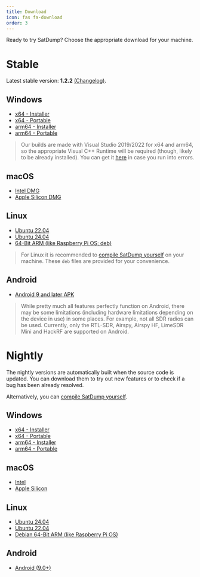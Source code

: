 ```yaml
---
title: Download
icon: fas fa-download
order: 3
---
```


Ready to try SatDump? Choose the appropriate download for your machine.

# Stable

Latest stable version: **1.2.2** [(Changelog)](/posts/1.2.2-release).

## Windows

* [x64 - Installer](https://github.com/SatDump/SatDump/releases/download/1.2.2/SatDump-Windows_x64_Installer.exe)
* [x64 - Portable](https://github.com/SatDump/SatDump/releases/download/1.2.2/SatDump-Windows_x64_Portable.zip)
* [arm64 - Installer](https://github.com/SatDump/SatDump/releases/download/1.2.2/SatDump-Windows_arm64_Installer.exe)
* [arm64 - Portable](https://github.com/SatDump/SatDump/releases/download/1.2.2/SatDump-Windows_arm64_Portable.zip)

> Our builds are made with Visual Studio 2019/2022 for x64 and arm64, so the appropriate Visual C++ Runtime will be required (though, likely to be already installed). You can get it [here](https://support.microsoft.com/en-us/topic/the-latest-supported-visual-c-downloads-2647da03-1eea-4433-9aff-95f26a218cc0) in case you run into errors.

## macOS

* [Intel DMG](https://github.com/SatDump/SatDump/releases/download/1.2.2/SatDump-macOS-Intel.dmg)
* [Apple Silicon DMG](https://github.com/SatDump/SatDump/releases/download/1.2.2/SatDump-macOS-Silicon.dmg)

## Linux

* [Ubuntu 22.04](https://github.com/SatDump/SatDump/releases/download/1.2.2/satdump_1.2.2_ubuntu_22.04_amd64.deb)
* [Ubuntu 24.04](https://github.com/SatDump/SatDump/releases/download/1.2.2/satdump_1.2.2_ubuntu_24.04_amd64.deb)
* [64-Bit ARM (like Raspberry Pi OS; deb)](https://github.com/SatDump/SatDump/releases/download/1.2.2/satdump_1.2.2_arm64.deb)

> For Linux it is recommended to [compile SatDump yourself](https://github.com/SatDump/SatDump#linux) on your machine. These `deb` files are provided for your convenience.

## Android

* [Android 9 and later APK](https://github.com/SatDump/SatDump/releases/download/1.2.2/SatDump_Android_1.2.2.apk)

> While pretty much all features perfectly function on Android, there may be some limitations (including hardware limitations depending on the device in use) in some places. For example, not all SDR radios can be used. Currently, only the RTL-SDR, Airspy, Airspy HF, LimeSDR Mini and HackRF are supported on Android.


# Nightly

The nightly versions are automatically built when the source code is updated. You can download them to try out new features or to check if a bug has been already resolved.

Alternatively, you can [compile SatDump yourself](https://github.com/SatDump/SatDump#building--installing).

## Windows
* [x64 - Installer](https://github.com/SatDump/SatDump/releases/download/nightly/SatDump-Windows_x64_Installer.exe)
* [x64 - Portable](https://github.com/SatDump/SatDump/releases/download/nightly/SatDump-Windows_x64_Portable.zip)
* [arm64 - Installer](https://github.com/SatDump/SatDump/releases/download/nightly/SatDump-Windows_arm64_Installer.exe)
* [arm64 - Portable](https://github.com/SatDump/SatDump/releases/download/nightly/SatDump-Windows_arm64_Portable.zip)

## macOS
* [Intel](https://github.com/SatDump/SatDump/releases/download/nightly/SatDump-macOS-Intel.dmg)
* [Apple Silicon](https://github.com/SatDump/SatDump/releases/download/nightly/SatDump-macOS-Silicon.dmg)

## Linux
* [Ubuntu 24.04](https://github.com/SatDump/SatDump/releases/download/nightly/satdump_ubuntu_24.04_amd64.deb)
* [Ubuntu 22.04](https://github.com/SatDump/SatDump/releases/download/nightly/satdump_ubuntu_22.04_amd64.deb)
* [Debian 64-Bit ARM (like Raspberry Pi OS)](https://github.com/SatDump/SatDump/releases/download/nightly/satdump_rpi64_latest_arm64.deb)

## Android
* [Android (9.0+)](https://github.com/SatDump/SatDump/releases/download/nightly/SatDump-Android.apk)
